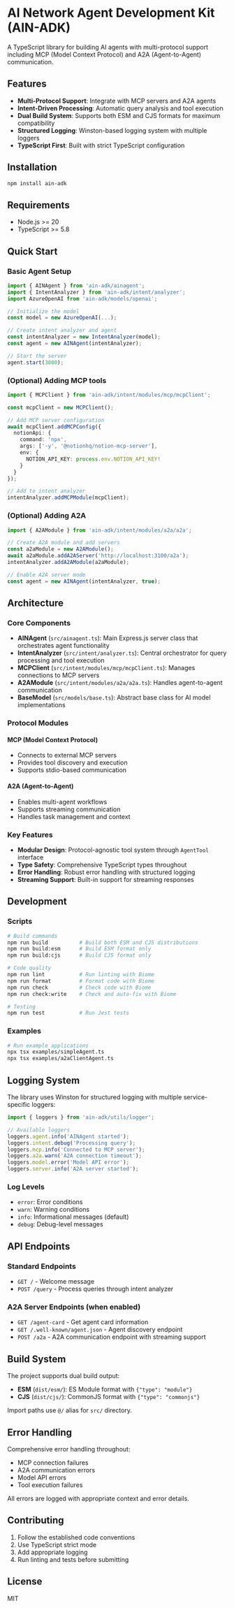 # AI Network Agent Development Kit (AIN-ADK)

A TypeScript library for building AI agents with multi-protocol support including MCP (Model Context Protocol) and A2A (Agent-to-Agent) communication.

## Features

- **Multi-Protocol Support**: Integrate with MCP servers and A2A agents
- **Intent-Driven Processing**: Automatic query analysis and tool execution  
- **Dual Build System**: Supports both ESM and CJS formats for maximum compatibility
- **Structured Logging**: Winston-based logging system with multiple loggers
- **TypeScript First**: Built with strict TypeScript configuration

## Installation

```bash
npm install ain-adk
```

## Requirements

- Node.js >= 20
- TypeScript >= 5.8

## Quick Start

### Basic Agent Setup

```typescript
import { AINAgent } from 'ain-adk/ainagent';
import { IntentAnalyzer } from 'ain-adk/intent/analyzer';
import AzureOpenAI from 'ain-adk/models/openai';

// Initialize the model
const model = new AzureOpenAI(...);

// Create intent analyzer and agent
const intentAnalyzer = new IntentAnalyzer(model);
const agent = new AINAgent(intentAnalyzer);

// Start the server
agent.start(3000);
```

### (Optional) Adding MCP tools

```typescript
import { MCPClient } from 'ain-adk/intent/modules/mcp/mcpClient';

const mcpClient = new MCPClient();

// Add MCP server configuration
await mcpClient.addMCPConfig({
  notionApi: {
    command: 'npx',
    args: ['-y', '@notionhq/notion-mcp-server'],
    env: {
      NOTION_API_KEY: process.env.NOTION_API_KEY!
    }
  }
});

// Add to intent analyzer
intentAnalyzer.addMCPModule(mcpClient);
```

### (Optional) Adding A2A 

```typescript
import { A2AModule } from 'ain-adk/intent/modules/a2a/a2a';

// Create A2A module and add servers
const a2aModule = new A2AModule();
await a2aModule.addA2AServer('http://localhost:3100/a2a');
intentAnalyzer.addA2AModule(a2aModule);

// Enable A2A server mode
const agent = new AINAgent(intentAnalyzer, true);
```

## Architecture

### Core Components

- **AINAgent** (`src/ainagent.ts`): Main Express.js server class that orchestrates agent functionality
- **IntentAnalyzer** (`src/intent/analyzer.ts`): Central orchestrator for query processing and tool execution
- **MCPClient** (`src/intent/modules/mcp/mcpClient.ts`): Manages connections to MCP servers
- **A2AModule** (`src/intent/modules/a2a/a2a.ts`): Handles agent-to-agent communication
- **BaseModel** (`src/models/base.ts`): Abstract base class for AI model implementations

### Protocol Modules

#### MCP (Model Context Protocol)
- Connects to external MCP servers
- Provides tool discovery and execution
- Supports stdio-based communication

#### A2A (Agent-to-Agent)  
- Enables multi-agent workflows
- Supports streaming communication
- Handles task management and context

### Key Features

- **Modular Design**: Protocol-agnostic tool system through `AgentTool` interface
- **Type Safety**: Comprehensive TypeScript types throughout
- **Error Handling**: Robust error handling with structured logging
- **Streaming Support**: Built-in support for streaming responses

## Development

### Scripts

```bash
# Build commands
npm run build          # Build both ESM and CJS distributions
npm run build:esm      # Build ESM format only  
npm run build:cjs      # Build CJS format only

# Code quality
npm run lint           # Run linting with Biome
npm run format         # Format code with Biome
npm run check          # Check code with Biome
npm run check:write    # Check and auto-fix with Biome

# Testing
npm run test           # Run Jest tests
```

### Examples

```bash
# Run example applications
npx tsx examples/simpleAgent.ts
npx tsx examples/a2aClientAgent.ts
```

## Logging System

The library uses Winston for structured logging with multiple service-specific loggers:

```typescript
import { loggers } from 'ain-adk/utils/logger';

// Available loggers
loggers.agent.info('AINAgent started');
loggers.intent.debug('Processing query');
loggers.mcp.info('Connected to MCP server');
loggers.a2a.warn('A2A connection timeout');
loggers.model.error('Model API error');
loggers.server.info('A2A server started');
```

### Log Levels
- `error`: Error conditions
- `warn`: Warning conditions  
- `info`: Informational messages (default)
- `debug`: Debug-level messages

## API Endpoints

### Standard Endpoints
- `GET /` - Welcome message
- `POST /query` - Process queries through intent analyzer

### A2A Server Endpoints (when enabled)
- `GET /agent-card` - Get agent card information
- `GET /.well-known/agent.json` - Agent discovery endpoint  
- `POST /a2a` - A2A communication endpoint with streaming support

## Build System

The project supports dual build output:

- **ESM** (`dist/esm/`): ES Module format with `{"type": "module"}`
- **CJS** (`dist/cjs/`): CommonJS format with `{"type": "commonjs"}`

Import paths use `@/` alias for `src/` directory.

## Error Handling

Comprehensive error handling throughout:
- MCP connection failures
- A2A communication errors  
- Model API errors
- Tool execution failures

All errors are logged with appropriate context and error details.

## Contributing

1. Follow the established code conventions
2. Use TypeScript strict mode
3. Add appropriate logging
4. Run linting and tests before submitting

## License

MIT
